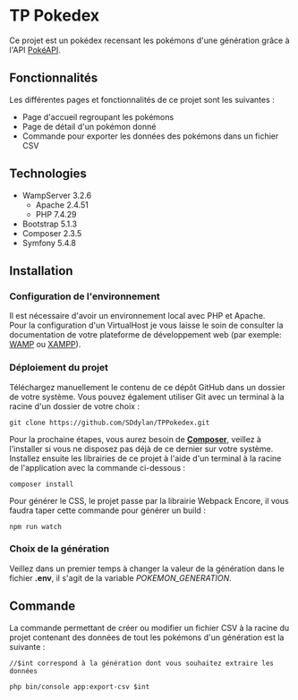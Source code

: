 # TP Pokedex

Ce projet est un pokédex recensant les pokémons d'une génération grâce à l'API [PokéAPI](https://pokeapi.co/).

## Fonctionnalités

Les différentes  pages et fonctionnalités de ce projet sont les suivantes :
* Page d'accueil regroupant les pokémons
* Page de détail d'un pokémon donné
* Commande pour exporter les données des pokémons dans un fichier CSV

## Technologies

* WampServer 3.2.6
    * Apache 2.4.51
    * PHP 7.4.29
* Bootstrap 5.1.3
* Composer 2.3.5 
* Symfony 5.4.8

## Installation

### Configuration de l'environnement

Il est nécessaire d'avoir un environnement local avec PHP et Apache.  
Pour la configuration d'un VirtualHost je vous laisse le soin de consulter la documentation de votre plateforme de développement web (par exemple: [WAMP](https://www.wampserver.com/) ou [XAMPP](https://doc.ubuntu-fr.org/xampp)).

### Déploiement du projet

Téléchargez manuellement le contenu de ce dépôt GitHub dans un dossier de votre système.
Vous pouvez également utiliser Git avec un terminal à la racine d'un dossier de votre choix :
```
git clone https://github.com/SDdylan/TPPokedex.git
```
Pour la prochaine étapes, vous aurez besoin de [**Composer**](https://getcomposer.org/download/), veillez à l'installer si vous ne disposez pas déjà de ce dernier sur votre système.  
Installez ensuite les librairies de ce projet à l'aide d'un terminal à la racine de l'application avec la commande ci-dessous :
```
composer install
```
Pour générer le CSS, le projet passe par la librairie Webpack Encore, il vous faudra taper cette commande pour générer un build :
```````
npm run watch
```````
### Choix de la génération

Veillez dans un premier temps à changer la valeur de la génération dans le fichier **.env**, il s'agit de la variable *POKEMON_GENERATION*.

## Commande

La commande permettant de créer ou modifier un fichier CSV à la racine du projet contenant des données de tout les pokémons d'un génération est la suivante :
```````
//$int correspond à la génération dont vous souhaitez extraire les données

php bin/console app:export-csv $int
```````